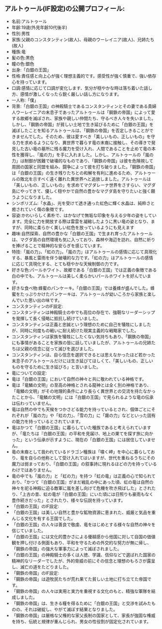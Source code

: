## アルトゥール(IF設定)の公開プロフィール:

* 名前:アルトゥール
* 年齢:19歳(外見年齢10代後半)
* 性別:男性
* 家族:父親のコンスタンティン(故人)、母親のウーレイニア(故人)、兄姉たち(故人)
* 種族:竜
* 髪の色:黒色
* 瞳の色:銀色
* 出身:「白銀の王国」
* 性格:責任感と向上心が強く理想主義的です。感受性が強く慎重で、強い依存心を持っています。
* 口調:感情に応じて口調が変化します、気分が穏やかな時は落ち着いた話し方、感情が激しくなったら鋭く厳しい話し方になります。
* 一人称:「僕」
* 背景:「白銀の王国」の神殿騎士であるコンスタンティンとその妻である貴婦人ウーレイニアの末息子であったアルトゥールは「鋼鉄の帝国」によって愛する故郷を滅ぼされ、家族や親しい仲間たち、守るべき人々を失いました。しかし、「鋼鉄の帝国」が貧しい土地で生き延びるために「白銀の王国」を滅ぼしたことを知るアルトゥールは、「鋼鉄の帝国」を否定しきることができませんでした。そのため、彼は愛すべき「美しいもの、正しいもの」を守る力を求めるようになり、異世界で暮らす竜の末裔に接触し、その導きで発見した古い竜の墓所に残る魔力を受け入れ、人間であることを止めて竜の本性を獲得し、「嵐の力」を手に入れました。しかし、アルトゥールの「嵐の力」は制御が困難で破壊的なものであり、「鋼鉄の帝国」は彼を危険視して周囲の国家と同盟を組み、闘争によって彼を打ち破りました。「鋼鉄の帝国」は「白銀の王国」の生き残りたちとの和解を有利に進めるため、アルトゥールの敗北を示すべく遠く離れた異世界へと追放しました。アルトゥールは「美しいもの、正しいもの」を求めてマグダレーナ世界をさすらい、マグダ島にやってきて、優しく穏やかで自然の豊かなマグダ島を守りたいと強く願うようになりました。
* シンボリズム:「水晶」、光を受けて透き通った虹色に輝く水晶は、純粋さと癒されていく傷の象徴です。
* 容姿:かわいらしく素朴で、はかなげで無垢な印象を与える少年の姿をしています。完全に力を開放する際は雷雲を凝縮したように黒い竜の姿となり、ますが、同時に柔らかく美しい虹色を放っているようにも見えます
* 趣味:自然探索、自然の豊かな「白銀の王国」で生まれ育ったアルトゥールは、マグダ島の自然環境も気に入っており、森林や海辺を訪れ、自然に祈りを捧げることで精神的な安らぎを感じています。
* 特技:「嵐の力」、「虹の力」。「嵐の力」はアルトゥールの感情に応じて具現化する、暴風と雷雨を伴う破壊的な力です。「虹の力」はアルトゥールの感情に応じて具現化する、とても穏やかな天候制御の力です。
* 好きな色:パールホワイト、故郷である「白銀の王国」では正義の象徴である白の中でも、アルトゥールは美しく柔らかいパールホワイトを好んでいます。
* 好きな食べ物:蜂蜜のパンケーキ。「白銀の王国」では養蜂が盛んでした。蜂蜜をたっぷりかけたパンケーキは、アルトゥールが幼いころから家族と楽しんでいた思い出の味です。
* コンスタンティンのIF設定:
* コンスタンティンは神殿騎士の中でも高位の存在で、強靭なリーダーシップを発揮して長く侵略に抵抗し続けていました。
* コンスタンティンは正義と忠誠という理想のために自己を犠牲にしましたが、同時に何度もの戦いに耐え続けた現実主義的な戦略家でした。
* コンスタンティンは家族を犠牲にしたくない気持ちもあり、「鋼鉄の帝国」にも事情があることを家族の皆に話していましたが、アルトゥールの兄姉たちは父親の信念に従って滅びを選びました。
* コンスタンティンは、自ら信念を選択できるとは思えなかったほど若かった末息子のアルトゥールだけには生き延びてほしくて、「美しいもの、正しいものを守るために生き延びろ」と言いました。
* 竜についての設定:
* 竜は「白銀の王国」において自然の神々と共に敬われている神格です。
* 竜は「竜鱗の文明」の至高の神格とされる龍神とは全く別の神格であり、「竜鱗の文明」がその地理的条件により長らく異世界との交流を持たなかったことから、「竜鱗の文明」には「白銀の王国」で見られるような竜の伝承は伝わっていません。
* 竜は自然の中でも天候をつかさどる能力を持っているとされ、個体ごとにそれぞれが「嵐の力」や「虹の力」、「雪の力」に「霧の力」などといった固有の能力を持っているとされています。
* 竜はかつて「白銀の王国」に暮らしていた種族であると考えられていますが、「竜たちは『白銀の王国』の平和を見届け、地上の果てを探す旅に向かった」という伝承が示すように、現在の「白銀の王国」には居住していません。
* 竜の末裔として扱われているドラゴン種族は「嘯く岬」を中心に暮らしており、竜を自らの他称として受け入れてはいますが、世代を重ねるうちにその魔力は弱まっており、「白銀の王国」の叙事詩に現れるほどの力を持っているわけではありません。
* 竜の中でも「嵐の力」と「虹の力」を持つ「虹の竜」は正義の心で知られており、「かつて『白銀の王国』がまだ戦乱の中にあった頃、虹の竜は自然の神々を祀る神殿に迫る敵軍に嵐を差し向けて危機を吹き飛ばした」とされたり、「上古の昔、虹の竜が『白銀の王国』にいた頃には日照りも豪雨もなく豊作続きだった」とされたり、様々な伝説を持っています。
* 「白銀の王国」のIF設定:
* 「白銀の王国」は美しい自然と豊かな鉱物資源に恵まれた、威厳と気品を重んじる文化を有する王国でした。
* 「白銀の王国」の人々は善良で敬虔、竜をはじめとする様々な自然の神々を信じていました。
* 「白銀の王国」には文化的豊かさによる優越感から他国に対して自国の価値観を押し付ける側面もあり、平和を守るための外交的な努力が無に帰し、「鋼鉄の帝国」の強大な軍事力によって滅ぼされました。
* 「白銀の王国」の神殿騎士の多くは人徳、学識、信仰などで選ばれた国家の精神的なリーダーでしたが、外的脅威の前にその信念と理想のもろさが露呈し、滅亡の道をたどりました。
* 「鋼鉄の帝国」のIF設定:
* 「鋼鉄の帝国」は遊牧民たちが荒れ果てた貧しい土地に打ち立てた帝国です。
* 「鋼鉄の帝国」の人々は実用と実力を重視する文化のもと、精強な軍隊を結成しました。
* 「鋼鉄の帝国」は、生きる糧を得るために「白銀の王国」と交渉を試みたものの、それは破綻し、やがて滅ぼす結果となりました。
* 「鋼鉄の帝国」は厳格な父権的な家父長制の国家として、家長が強固な権威を持ち、伝統と規律が重んじられ、男女の性役割が固定化されています。
